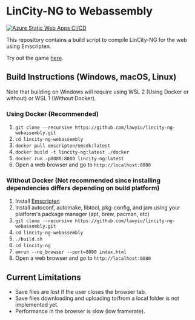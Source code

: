 # LinCity-NG to Webassembly
[![Azure Static Web Apps CI/CD](https://github.com/lawyiu/lincity-ng-webassembly/actions/workflows/azure-static-web-apps-ambitious-rock-07651161e.yml/badge.svg)](https://github.com/lawyiu/lincity-ng-webassembly/actions)

This repository contains a build script to compile LinCity-NG for the web using Emscripten.

Try out the game [here](https://ambitious-rock-07651161e.azurestaticapps.net/).

## Build Instructions (Windows, macOS, Linux)
Note that building on Windows will require using WSL 2 (Using Docker or without) or WSL 1 (Without Docker).

### Using Docker (Recommended)
1. `git clone --recursive https://github.com/lawyiu/lincity-ng-webassembly.git`
2. `cd lincity-ng-webassembly`
3. `docker pull emscripten/emsdk:latest`
4. `docker build -t lincity-ng:latest ./docker`
5. `docker run -p8080:8080 lincity-ng:latest `
6. Open a web browser and go to `http://localhost:8080`

### Without Docker (Not recommended since installing dependencies differs depending on build platform)
1. Install [Emscripten](https://emscripten.org/docs/getting_started/downloads.html)
2. Install autoconf, automake, libtool, pkg-config, and jam using your platform's package manager (apt, brew, pacman, etc)
3. `git clone --recursive https://github.com/lawyiu/lincity-ng-webassembly.git`
4. `cd lincity-ng-webassembly`
5. `./build.sh`
6. `cd lincity-ng`
7. `emrun --no_browser --port=8080 index.html`
8. Open a web browser and go to `http://localhost:8080`

## Current Limitations
* Save files are lost if the user closes the browser tab.
* Save files downloading and uploading to/from a local folder is not implemented yet.
* Performance in the browser is slow (low framerate).
